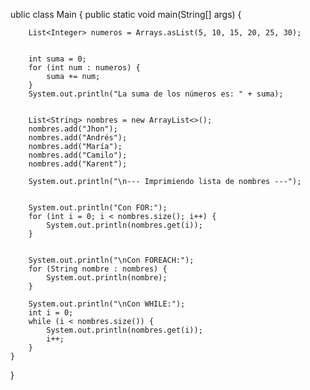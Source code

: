 ublic class Main {
    public static void main(String[] args) {


        List<Integer> numeros = Arrays.asList(5, 10, 15, 20, 25, 30);


        int suma = 0;
        for (int num : numeros) {
            suma += num;
        }
        System.out.println("La suma de los números es: " + suma);


        List<String> nombres = new ArrayList<>();
        nombres.add("Jhon");
        nombres.add("Andrés");
        nombres.add("María");
        nombres.add("Camilo");
        nombres.add("Karent");

        System.out.println("\n--- Imprimiendo lista de nombres ---");


        System.out.println("Con FOR:");
        for (int i = 0; i < nombres.size(); i++) {
            System.out.println(nombres.get(i));
        }


        System.out.println("\nCon FOREACH:");
        for (String nombre : nombres) {
            System.out.println(nombre);
        }

        System.out.println("\nCon WHILE:");
        int i = 0;
        while (i < nombres.size()) {
            System.out.println(nombres.get(i));
            i++;
        }
    }
}
